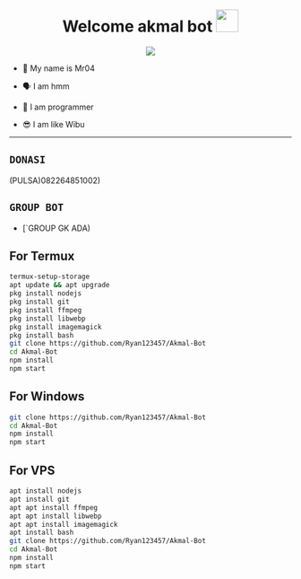 <h1 align="center">Welcome akmal bot <img src="https://user-images.githubusercontent.com/1303154/88677602-1635ba80-d120-11ea-84d8-d263ba5fc3c0.gif" width="40px" alt=""><br></h1>
<p align="center">
<img src="https://i.ibb.co/YDYS80p/zero.jpg" />
</p>

<p align="center">

- 👼 My name is Mr04

- 🗣️ I am hmm

- 🔭 I am programmer
 
- 😎 I am like Wibu
</p>

------

## ```DONASI```

(PULSA)082264851002)

## ```GROUP BOT```

- [`GROUP GK ADA)

## For Termux
```bash
termux-setup-storage
apt update && apt upgrade
pkg install nodejs
pkg install git 
pkg install ffmpeg
pkg install libwebp 
pkg install imagemagick
pkg install bash
git clone https://github.com/Ryan123457/Akmal-Bot
cd Akmal-Bot
npm install
npm start
```
## For Windows
```bash
git clone https://github.com/Ryan123457/Akmal-Bot
cd Akmal-Bot
npm install
npm start
```
## For VPS
```bash
apt install nodejs 
apt install git 
apt apt install ffmpeg 
apt apt install libwebp 
apt apt install imagemagick
apt install bash
git clone https://github.com/Ryan123457/Akmal-Bot
cd Akmal-Bot
npm install
npm start
```

